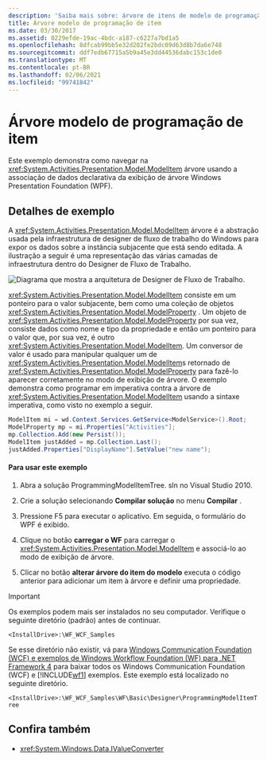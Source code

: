 ```yaml
---
description: 'Saiba mais sobre: árvore de itens de modelo de programação'
title: Árvore modelo de programação de item
ms.date: 03/30/2017
ms.assetid: 0229efde-19ac-4bdc-a187-c6227a7bd1a5
ms.openlocfilehash: 8dfcab99bb5e32d202fe2bdc09d63d8b7da6e748
ms.sourcegitcommit: ddf7edb67715a5b9a45e3dd44536dabc153c1de0
ms.translationtype: MT
ms.contentlocale: pt-BR
ms.lasthandoff: 02/06/2021
ms.locfileid: "99741842"
---
```

# <a name="programming-model-item-tree"></a>Árvore modelo de programação de item

Este exemplo demonstra como navegar na <xref:System.Activities.Presentation.Model.ModelItem> árvore usando a associação de dados declarativa da exibição de árvore Windows Presentation Foundation (WPF).

## <a name="sample-details"></a>Detalhes de exemplo

 A <xref:System.Activities.Presentation.Model.ModelItem> árvore é a abstração usada pela infraestrutura de designer de fluxo de trabalho do Windows para expor os dados sobre a instância subjacente que está sendo editada. A ilustração a seguir é uma representação das várias camadas de infraestrutura dentro do Designer de Fluxo de Trabalho.

 ![Diagrama que mostra a arquitetura de Designer de Fluxo de Trabalho.](./media/programming-model-item-tree/workflow-designer-architecture.jpg)

 <xref:System.Activities.Presentation.Model.ModelItem> consiste em um ponteiro para o valor subjacente, bem como uma coleção de objetos <xref:System.Activities.Presentation.Model.ModelProperty> . Um objeto de <xref:System.Activities.Presentation.Model.ModelProperty> por sua vez, consiste dados como nome e tipo da propriedade e então um ponteiro para o valor que, por sua vez, é outro <xref:System.Activities.Presentation.Model.ModelItem>. Um conversor de valor é usado para manipular qualquer um de <xref:System.Activities.Presentation.Model.ModelItem>s retornado de <xref:System.Activities.Presentation.Model.ModelProperty> para fazê-lo aparecer corretamente no modo de exibição de árvore. O exemplo demonstra como programar em imperativa contra a árvore de <xref:System.Activities.Presentation.Model.ModelItem> usando a sintaxe imperativa, como visto no exemplo a seguir.

```csharp
ModelItem mi = wd.Context.Services.GetService<ModelService>().Root;
ModelProperty mp = mi.Properties["Activities"];
mp.Collection.Add(new Persist());
ModelItem justAdded = mp.Collection.Last();
justAdded.Properties["DisplayName"].SetValue("new name");
```

#### <a name="to-use-this-sample"></a>Para usar este exemplo

1. Abra a solução ProgrammingModelItemTree. sln no Visual Studio 2010.

2. Crie a solução selecionando **Compilar solução** no menu **Compilar** .

3. Pressione F5 para executar o aplicativo. Em seguida, o formulário do WPF é exibido.

4. Clique no botão **carregar o WF** para carregar o <xref:System.Activities.Presentation.Model.ModelItem> e associá-lo ao modo de exibição de árvore.

5. Clicar no botão **alterar árvore do item do modelo** executa o código anterior para adicionar um item à árvore e definir uma propriedade.

> [!IMPORTANT]
> Os exemplos podem mais ser instalados no seu computador. Verifique o seguinte diretório (padrão) antes de continuar.  
>
> `<InstallDrive>:\WF_WCF_Samples`  
>
> Se esse diretório não existir, vá para [Windows Communication Foundation (WCF) e exemplos de Windows Workflow Foundation (WF) para .NET Framework 4](https://www.microsoft.com/download/details.aspx?id=21459) para baixar todos os Windows Communication Foundation (WCF) e [!INCLUDE[wf1](../../../../includes/wf1-md.md)] exemplos. Este exemplo está localizado no seguinte diretório.  
>
> `<InstallDrive>:\WF_WCF_Samples\WF\Basic\Designer\ProgrammingModelItemTree`  
  
## <a name="see-also"></a>Confira também

- <xref:System.Windows.Data.IValueConverter>
